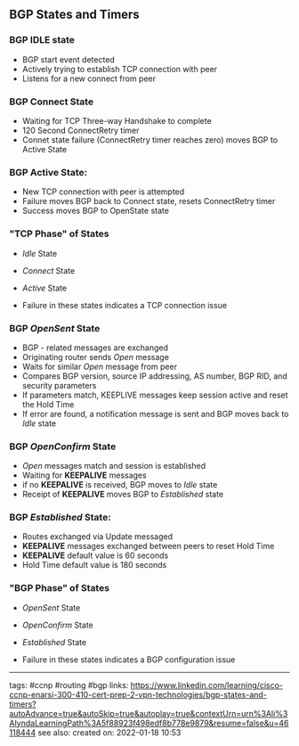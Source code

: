 ## BGP States and Timers

### BGP IDLE state
- BGP start event detected
- Actively trying to establish TCP connection with peer
- Listens for a new connect from peer

### BGP Connect State
- Waiting for TCP Three-way Handshake to complete
- 120 Second ConnectRetry timer
- Connet state failure (ConnectRetry timer reaches zero) moves BGP to Active State

### BGP Active State:
- New TCP connection with peer is attempted
- Failure moves BGP back to Connect state, resets ConnectRetry timer
- Success moves BGP to OpenState state

### "TCP Phase" of States
- _Idle_ State
- _Connect_ State
- _Active_ State

- Failure in these states indicates a TCP connection issue

### BGP _OpenSent_ State
- BGP - related messages are exchanged
- Originating router sends *Open* message
- Waits for similar *Open* message from peer
- Compares BGP version, source IP addressing, AS number, BGP RID, and security parameters
- If parameters match, KEEPLIVE messages keep session active and reset the Hold Time
- If error are found, a notification message is sent and BGP moves back to _Idle_ state

### BGP _OpenConfirm_ State
- _Open_ messages match and session is established
- Waiting for **KEEPALIVE** messages
- if no **KEEPALIVE** is received, BGP moves to _Idle_ state
- Receipt of **KEEPALIVE** moves BGP to _Established_ state


### BGP _Established_ State:
- Routes exchanged via Update messaged
- **KEEPALIVE** messages exchanged between peers to reset Hold Time
- **KEEPALIVE** default value is 60 seconds
- Hold Time default value is 180 seconds


### "BGP Phase" of States
- *OpenSent* State
- *OpenConfirm* State
- *Established* State

- Failure in these states indicates a BGP configuration issue

---
tags: #ccnp #routing #bgp
links: https://www.linkedin.com/learning/cisco-ccnp-enarsi-300-410-cert-prep-2-vpn-technologies/bgp-states-and-timers?autoAdvance=true&autoSkip=true&autoplay=true&contextUrn=urn%3Ali%3AlyndaLearningPath%3A5f88923f498edf8b778e9879&resume=false&u=46118444
see also:
created on: 2022-01-18 10:53